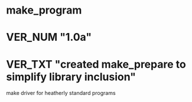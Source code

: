 # make_program
#   VER_NUM     "1.0a"
#   VER_TXT     "created make_prepare to simplify library inclusion"

make driver for heatherly standard programs

